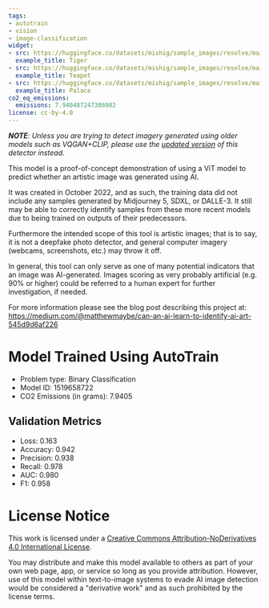 ```yaml
---
tags:
- autotrain
- vision
- image-classification
widget:
- src: https://huggingface.co/datasets/mishig/sample_images/resolve/main/tiger.jpg
  example_title: Tiger
- src: https://huggingface.co/datasets/mishig/sample_images/resolve/main/teapot.jpg
  example_title: Teapot
- src: https://huggingface.co/datasets/mishig/sample_images/resolve/main/palace.jpg
  example_title: Palace
co2_eq_emissions:
  emissions: 7.940487247386902
license: cc-by-4.0
---
```


*__NOTE__: Unless you are trying to detect imagery generated using older models such as VQGAN+CLIP, please use the [updated version](https://huggingface.co/Organika/sdxl-detector) of this detector instead.*

This model is a proof-of-concept demonstration of using a ViT model to predict whether an artistic image was generated using AI.

It was created in October 2022, and as such, the training data did not include any samples generated by Midjourney 5, SDXL, or DALLE-3. It still may be able to correctly identify samples from these more recent models due to being trained on outputs of their predecessors.

Furthermore the intended scope of this tool is artistic images; that is to say, it is not a deepfake photo detector, and general computer imagery (webcams, screenshots, etc.) may throw it off.

In general, this tool can only serve as one of many potential indicators that an image was AI-generated. Images scoring as very probably artificial (e.g. 90% or higher) could be referred to a human expert for further investigation, if needed.

For more information please see the blog post describing this project at:
https://medium.com/@matthewmaybe/can-an-ai-learn-to-identify-ai-art-545d9d6af226

# Model Trained Using AutoTrain

- Problem type: Binary Classification
- Model ID: 1519658722
- CO2 Emissions (in grams): 7.9405

## Validation Metrics

- Loss: 0.163
- Accuracy: 0.942
- Precision: 0.938
- Recall: 0.978
- AUC: 0.980
- F1: 0.958

# License Notice

This work is licensed under a [Creative Commons Attribution-NoDerivatives 4.0 International License](https://creativecommons.org/licenses/by-nd/4.0/).

You may distribute and make this model available to others as part of your own web page, app, or service so long as you provide attribution. However, use of this model within text-to-image systems to evade AI image detection would be considered a "derivative work" and as such prohibited by the license terms.